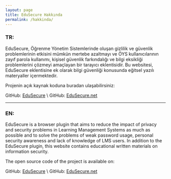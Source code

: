 ```yaml
---
layout: page
title: EduSecure Hakkında
permalink: /hakkinda/
---
```

### TR:

EduSecure, Öğrenme Yönetim Sistemlerinde oluşan gizlilik ve güvenlik problemlerinin etkisini mümkün mertebe azaltmayı ve ÖYS kullanıcılarının zayıf parola kullanımı, kişisel güvenlik farkındalığı ve bilgi eksikliği problemlerini çözmeyi amaçlayan bir tarayıcı eklentisidir. Bu websitesi, EduSecure eklentisine ek olarak bilgi güvenliği konusunda eğitsel yazılı materyaller içermektedir.

Projenin açık kaynak koduna buradan ulaşabilirsiniz:

GitHub: [EduSecure](https://github.com/tahabykl/EduSecure) \\
GitHub: [EduSecure.net](https://github.com/tahabykl/edusecure.net)

---

### EN:

EduSecure is a browser plugin that aims to reduce the impact of privacy and security problems in Learning Management Systems as much as possible and to solve the problems of weak password usage, personal security awareness and lack of knowledge of LMS users. In addition to the EduSecure plugin, this website contains educational written materials on information security.

The open source code of the project is available on:

GitHub: [EduSecure](https://github.com/tahabykl/EduSecure) \\
GitHub: [EduSecure.net](https://github.com/tahabykl/edusecure.net)